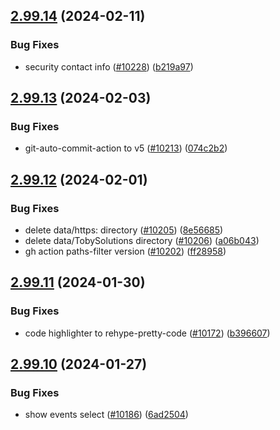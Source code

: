 ## [2.99.14](https://github.com/EddieHubCommunity/BioDrop/compare/v2.99.13...v2.99.14) (2024-02-11)


### Bug Fixes

* security contact info ([#10228](https://github.com/EddieHubCommunity/BioDrop/issues/10228)) ([b219a97](https://github.com/EddieHubCommunity/BioDrop/commit/b219a97c447052b55733082819dc5566ee55a187))



## [2.99.13](https://github.com/EddieHubCommunity/BioDrop/compare/v2.99.12...v2.99.13) (2024-02-03)


### Bug Fixes

* git-auto-commit-action to v5 ([#10213](https://github.com/EddieHubCommunity/BioDrop/issues/10213)) ([074c2b2](https://github.com/EddieHubCommunity/BioDrop/commit/074c2b20e963fdd5041e0d168316ef4c4989b027))



## [2.99.12](https://github.com/EddieHubCommunity/BioDrop/compare/v2.99.11...v2.99.12) (2024-02-01)


### Bug Fixes

* delete data/https: directory ([#10205](https://github.com/EddieHubCommunity/BioDrop/issues/10205)) ([8e56685](https://github.com/EddieHubCommunity/BioDrop/commit/8e5668594c051e896150a34d131663eea2801f9f))
* delete data/TobySolutions directory ([#10206](https://github.com/EddieHubCommunity/BioDrop/issues/10206)) ([a06b043](https://github.com/EddieHubCommunity/BioDrop/commit/a06b043b875968b8eb4be6d8f9ece61f042ace8b))
* gh action paths-filter version ([#10202](https://github.com/EddieHubCommunity/BioDrop/issues/10202)) ([ff28958](https://github.com/EddieHubCommunity/BioDrop/commit/ff28958b125bd25b5466f6663d40d5360796a61b))



## [2.99.11](https://github.com/EddieHubCommunity/BioDrop/compare/v2.99.10...v2.99.11) (2024-01-30)


### Bug Fixes

* code highlighter to rehype-pretty-code ([#10172](https://github.com/EddieHubCommunity/BioDrop/issues/10172)) ([b396607](https://github.com/EddieHubCommunity/BioDrop/commit/b396607d83110bb19a632ca68c1ccccc98483faa))



## [2.99.10](https://github.com/EddieHubCommunity/BioDrop/compare/v2.99.9...v2.99.10) (2024-01-27)


### Bug Fixes

* show events select ([#10186](https://github.com/EddieHubCommunity/BioDrop/issues/10186)) ([6ad2504](https://github.com/EddieHubCommunity/BioDrop/commit/6ad250452f32a0cb801b3f39f2c4ab8d4fc8cc0a))



